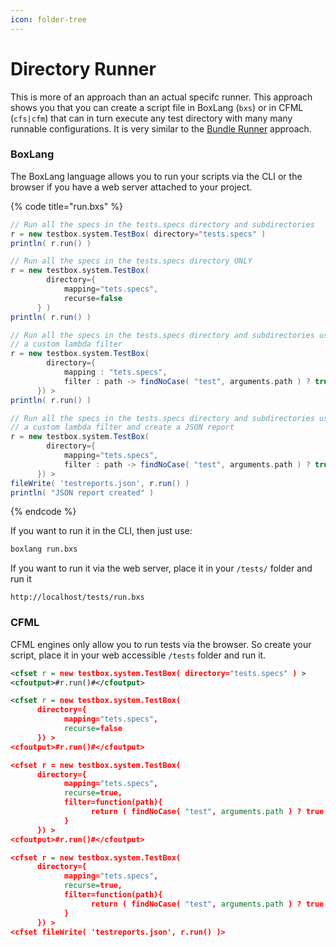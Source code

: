 ```yaml
---
icon: folder-tree
---
```


# Directory Runner

This is more of an approach than an actual specifc runner.  This approach shows you that you can create a script file in BoxLang (`bxs`) or in CFML (`cfs|cfm`) that can in turn execute any test directory with many many runnable configurations.  It is very similar to the [Bundle Runner](bundle-s-runner.md) approach.

### BoxLang

The BoxLang language allows you to run your scripts via the CLI or the browser if you have a web server attached to your project.

{% code title="run.bxs" %}
```groovy
// Run all the specs in the tests.specs directory and subdirectories
r = new testbox.system.TestBox( directory="tests.specs" )
println( r.run() )

// Run all the specs in the tests.specs directory ONLY
r = new testbox.system.TestBox(
		directory={
            mapping="tets.specs",
            recurse=false
      } )
println( r.run() )

// Run all the specs in the tests.specs directory and subdirectories using
// a custom lambda filter
r = new testbox.system.TestBox(
      	directory={
            mapping : "tets.specs",
            filter : path -> findNoCase( "test", arguments.path ) ? true : false
      }) >
println( r.run() )

// Run all the specs in the tests.specs directory and subdirectories using
// a custom lambda filter and create a JSON report
r = new testbox.system.TestBox(
      	directory={
            mapping="tets.specs",
            filter : path -> findNoCase( "test", arguments.path ) ? true : false
      }) >
fileWrite( 'testreports.json', r.run() )
println( "JSON report created" )
```
{% endcode %}

If you want to run it in the CLI, then just use:

```bash
boxlang run.bxs
```

If you want to run it via the web server, place it in your `/tests/` folder and run it

```
http://localhost/tests/run.bxs
```

### CFML

CFML engines only allow you to run tests via the browser.  So create your script, place it in your web accessible `/tests` folder and run it.

```xml
<cfset r = new testbox.system.TestBox( directory="tests.specs" ) >
<cfoutput>#r.run()#</cfoutput>

<cfset r = new testbox.system.TestBox(
      directory={
            mapping="tets.specs",
            recurse=false
      }) >
<cfoutput>#r.run()#</cfoutput>

<cfset r = new testbox.system.TestBox(
      directory={
            mapping="tets.specs",
            recurse=true,
            filter=function(path){
                  return ( findNoCase( "test", arguments.path ) ? true : false );
            }
      }) >
<cfoutput>#r.run()#</cfoutput>

<cfset r = new testbox.system.TestBox(
      directory={
            mapping="tets.specs",
            recurse=true,
            filter=function(path){
                  return ( findNoCase( "test", arguments.path ) ? true : false );
            }
      }) >
<cfset fileWrite( 'testreports.json', r.run() )>
```

